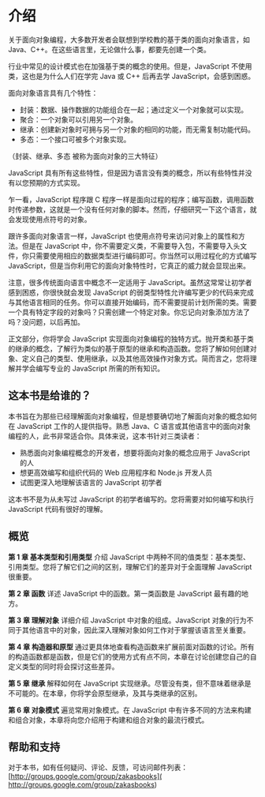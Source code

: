 # 介绍

关于面向对象编程，大多数开发者会联想到学校教的基于类的面向对象语言，如 Java、C++。在这些语言里，无论做什么事，都要先创建一个类。

行业中常见的设计模式也在加强基于类的概念的使用。但是，JavaScript 不使用类，这也是为什么人们在学完 Java 或 C++ 后再去学 JavaScript，会感到困惑。

面向对象语言具有几个特性：

* 封装：数据、操作数据的功能组合在一起；通过定义一个对象就可以实现。
* 聚合：一个对象可以引用另一个对象。
* 继承：创建新对象时可拥与另一个对象的相同的功能，而无需复制功能代码。
* 多态：一个接口可被多个对象实现。

（封装、继承、多态 被称为面向对象的三大特征）

JavaScript 具有所有这些特性，但是因为语言没有类的概念，所以有些特性并没有以您预期的方式实现。

乍一看，JavaScript 程序跟 C 程序一样是面向过程的程序；编写函数，调用函数时传递参数，这就是一个没有任何对象的脚本。然而，仔细研究一下这个语言，就会发现使用点符号的对象。

跟许多面向对象语言一样，JavaScript 也使用点符号来访问对象上的属性和方法。但是在 JavaScript 中，你不需要定义类，不需要导入包，不需要导入头文件，你只需要使用相应的数据类型进行编码即可。你当然可以用过程化的方式编写 JavaScript，但是当你利用它的面向对象特性时，它真正的威力就会显现出来。

注意，很多传统面向语言中概念不一定适用于 JavaScript。虽然这常常让初学者感到困惑，你很快就会发现 JavaScript 的弱类型特性允许编写更少的代码来完成与其他语言相同的任务。你可以直接开始编码，而不需要提前计划所需的类。需要一个具有特定字段的对象吗？只需创建一个特定对象。你忘记向对象添加方法了吗？没问题，以后再加。

正文部分，你将学会 JavaScript 实现面向对象编程的独特方式。抛开类和基于类的继承的概念，了解行为类似的基于原型的继承和构造函数。您将了解如何创建对象、定义自己的类型、使用继承，以及其他高效操作对象方式。简而言之，您将理解并学会编写专业的 JavaScript 所需的所有知识。

## 这本书是给谁的？

本书旨在为那些已经理解面向对象编程，但是想要确切地了解面向对象的概念如何在 JavaScript 工作的人提供指导。熟悉 Java、C 语言或其他语言中的面向对象编程的人，此书非常适合你。具体来说，这本书针对三类读者：

* 熟悉面向对象编程概念的开发者，想要将面向对象的概念应用于 JavaScript 的人
* 想更高效编写和组织代码的 Web 应用程序和 Node.js 开发人员
* 试图更深入地理解该语言的 JavaScript 初学者

这本书不是为从未写过 JavaScript 的初学者编写的。您将需要对如何编写和执行 JavaScript 代码有很好的理解。

## 概览

**第 1 章 基本类型和引用类型** 介绍 JavaScript 中两种不同的值类型：基本类型、引用类型。您将了解它们之间的区别，理解它们的差异对于全面理解  JavaScript 很重要。

**第 2 章 函数** 详述 JavaScript 中的函数。第一类函数是 JavaScript 最有趣的地方。

**第 3 章 理解对象** 详细介绍 JavaScript 中对象的组成。JavaScript 对象的行为不同于其他语言中的对象，因此深入理解对象如何工作对于掌握该语言至关重要。

**第 4 章 构造器和原型** 通过更具体地查看构造函数来扩展前面对函数的讨论。所有的构造函数都是函数，但是它们的使用方式有点不同，本章在讨论创建您自己的自定义类型的同时将会探讨这些差异。

**第 5 章 继承** 解释如何在 JavaScript 实现继承。尽管没有类，但不意味着继承是不可能的。在本章，你将学会原型继承，及其与类继承的区别。

**第 6 章 对象模式** 遍览常用对象模式。在 JavaScript 中有许多不同的方法来构建和组合对象，本章将向您介绍用于构建和组合对象的最流行模式。

## 帮助和支持

对于本书，如有任何疑问、评论、反馈，可访问邮件列表： [http://groups.google.com/group/zakasbooks]( http://groups.google.com/group/zakasbooks)